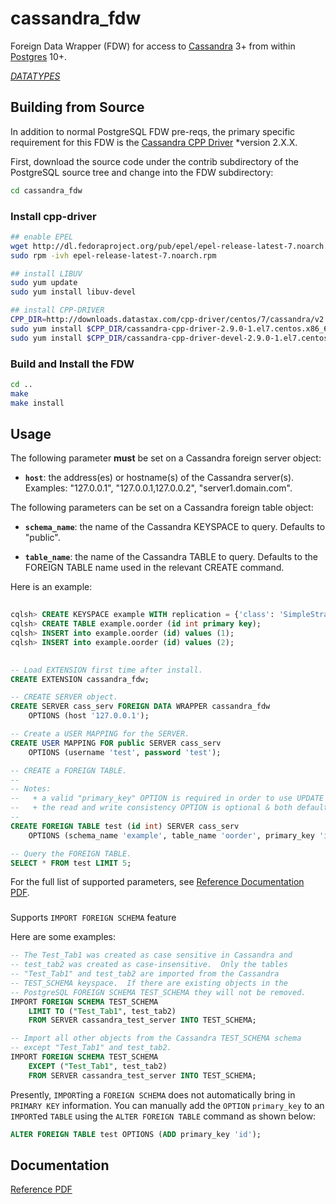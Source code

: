 cassandra_fdw
=============

Foreign Data Wrapper (FDW) for access to [Cassandra](http://cassandra.apache.org/) 3+ from within [Postgres](http://www.postgresql.org/) 10+.

[*DATATYPES*](DATATYPES.md)


## Building from Source ##

In addition to normal PostgreSQL FDW pre-reqs, the primary specific
requirement for this FDW is the
[Cassandra CPP Driver](https://github.com/datastax/cpp-driver) *version
2.X.X.

First, download the source code under the contrib subdirectory of the
PostgreSQL source tree and change into the FDW subdirectory:

```sh
cd cassandra_fdw
```

### Install cpp-driver ###
```sh
## enable EPEL
wget http://dl.fedoraproject.org/pub/epel/epel-release-latest-7.noarch.rpm
sudo rpm -ivh epel-release-latest-7.noarch.rpm 

## install LIBUV
sudo yum update
sudo yum install libuv-devel

## install CPP-DRIVER
CPP_DIR=http://downloads.datastax.com/cpp-driver/centos/7/cassandra/v2.9.0
sudo yum install $CPP_DIR/cassandra-cpp-driver-2.9.0-1.el7.centos.x86_64.rpm
sudo yum install $CPP_DIR/cassandra-cpp-driver-devel-2.9.0-1.el7.centos.x86_64.rpm
```

### Build and Install the FDW ###

```sh
cd ..
make
make install
```

## Usage ##

The following parameter **must** be set on a Cassandra foreign server
object:

  * **`host`**: the address(es) or hostname(s) of the Cassandra server(s).
                Examples: "127.0.0.1", "127.0.0.1,127.0.0.2", "server1.domain.com".

The following parameters can be set on a Cassandra foreign table object:

  * **`schema_name`**: the name of the Cassandra KEYSPACE to query.
    Defaults to "public".

  * **`table_name`**: the name of the Cassandra TABLE to query.
    Defaults to the FOREIGN TABLE name used in the relevant CREATE command.

Here is an example:

```sql
  
cqlsh> CREATE KEYSPACE example WITH replication = {'class': 'SimpleStrategy', 'replication_factor' : 1};
cqlsh> CREATE TABLE example.oorder (id int primary key);
cqlsh> INSERT into example.oorder (id) values (1);
cqlsh> INSERT into example.oorder (id) values (2);
  
```


```sql
-- Load EXTENSION first time after install.
CREATE EXTENSION cassandra_fdw;

-- CREATE SERVER object.
CREATE SERVER cass_serv FOREIGN DATA WRAPPER cassandra_fdw
    OPTIONS (host '127.0.0.1');

-- Create a USER MAPPING for the SERVER.
CREATE USER MAPPING FOR public SERVER cass_serv
    OPTIONS (username 'test', password 'test');

-- CREATE a FOREIGN TABLE.
--
-- Notes:
--   + a valid "primary_key" OPTION is required in order to use UPDATE or DELETE support.
--   + the read and write consistency OPTION is optional & both default to LOCAL_ONE
--
CREATE FOREIGN TABLE test (id int) SERVER cass_serv
    OPTIONS (schema_name 'example', table_name 'oorder', primary_key 'id', read_consistency 'ALL', write_consistency 'ALL');

-- Query the FOREIGN TABLE.
SELECT * FROM test LIMIT 5;
```

For the full list of supported parameters, see [Reference Documentation PDF](doc.pdf).

###

Supports `IMPORT FOREIGN SCHEMA` feature

Here are some examples:

```sql
-- The Test_Tab1 was created as case sensitive in Cassandra and
-- test_tab2 was created as case-insensitive.  Only the tables
-- "Test_Tab1" and test_tab2 are imported from the Cassandra
-- TEST_SCHEMA keyspace.  If there are existing objects in the
-- PostgreSQL FOREIGN SCHEMA TEST_SCHEMA they will not be removed.
IMPORT FOREIGN SCHEMA TEST_SCHEMA
    LIMIT TO ("Test_Tab1", test_tab2)
    FROM SERVER cassandra_test_server INTO TEST_SCHEMA;

-- Import all other objects from the Cassandra TEST_SCHEMA schema
-- except "Test_Tab1" and test_tab2.
IMPORT FOREIGN SCHEMA TEST_SCHEMA
    EXCEPT ("Test_Tab1", test_tab2)
    FROM SERVER cassandra_test_server INTO TEST_SCHEMA;
```

Presently, `IMPORT`ing a `FOREIGN SCHEMA` does not automatically bring
in `PRIMARY KEY` information.  You can manually add the `OPTION`
`primary_key` to an `IMPORT`ed `TABLE` using the `ALTER FOREIGN TABLE`
command as shown below:

```sql
ALTER FOREIGN TABLE test OPTIONS (ADD primary_key 'id');
```

## Documentation ##

[Reference PDF](doc.pdf)
